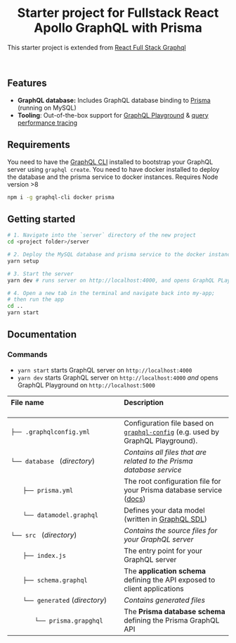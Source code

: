 <h1 align="center"><strong>Starter project for Fullstack React Apollo GraphQL with Prisma</strong></h1>

This starter project is extended from [React Full Stack Graphql](https://github.com/graphql-boilerplates/react-fullstack-graphql)

<br />

## Features

- **GraphQL database:** Includes GraphQL database binding to [Prisma](https://www.prismagraphql.com) (running on MySQL)
- **Tooling**: Out-of-the-box support for [GraphQL Playground](https://github.com/prisma/graphql-playground) & [query performance tracing](https://github.com/apollographql/apollo-tracing)

## Requirements

You need to have the [GraphQL CLI](https://github.com/graphql-cli/graphql-cli) installed to bootstrap your GraphQL server using `graphql create`.
You need to have docker installed to deploy the database and the prisma service to docker instances.
Requires Node version >8

```sh
npm i -g graphql-cli docker prisma
```

## Getting started

```sh
# 1. Navigate into the `server` directory of the new project
cd <project folder>/server

# 2. Deploy the MySQL database and prisma service to the docker instances
yarn setup

# 3. Start the server
yarn dev # runs server on http://localhost:4000, and opens GraphQL PLayground on http://localhost:5000

# 4. Open a new tab in the terminal and navigate back into my-app;
# then run the app
cd ..
yarn start
```

## Documentation

### Commands

* `yarn start` starts GraphQL server on `http://localhost:4000`
* `yarn dev` starts GraphQL server on `http://localhost:4000` _and_ opens GraphQL Playground on `http://localhost:5000`

| File name 　　　　　　　　　　　　　　| Description 　　　　　　　　<br><br>|
| :--  | :--         |
| `├── .graphqlconfig.yml` | Configuration file based on [`graphql-config`](https://github.com/prisma/graphql-config) (e.g. used by GraphQL Playground).|
| `└── database ` (_directory_) | _Contains all files that are related to the Prisma database service_ |\
| `　　├── prisma.yml` | The root configuration file for your Prisma database service ([docs](https://www.prismagraphql.com/docs/reference/prisma.yml/overview-and-example-foatho8aip)) |
| `　　└── datamodel.graphql` | Defines your data model (written in [GraphQL SDL](https://blog.graph.cool/graphql-sdl-schema-definition-language-6755bcb9ce51)) |
| `└── src ` (_directory_) | _Contains the source files for your GraphQL server_ |
| `　　├── index.js` | The entry point for your GraphQL server |
| `　　├── schema.graphql` | The **application schema** defining the API exposed to client applications  |
| `　　└── generated` (_directory_) | _Contains generated files_ |
| `　　　　└── prisma.grapghql` | The **Prisma database schema** defining the Prisma GraphQL API  |